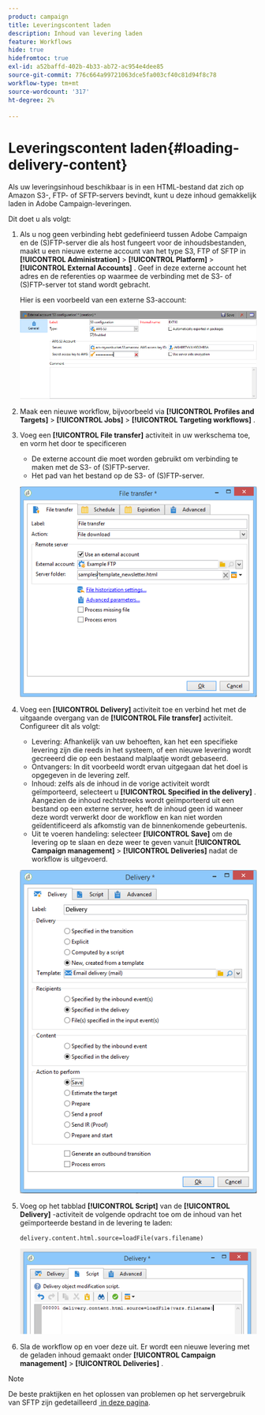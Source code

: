 ```yaml
---
product: campaign
title: Leveringscontent laden
description: Inhoud van levering laden
feature: Workflows
hide: true
hidefromtoc: true
exl-id: a52baffd-402b-4b33-ab72-ac954e4dee85
source-git-commit: 776c664a99721063dce5fa003cf40c81d94f8c78
workflow-type: tm+mt
source-wordcount: '317'
ht-degree: 2%

---
```


# Leveringscontent laden{#loading-delivery-content}



Als uw leveringsinhoud beschikbaar is in een HTML-bestand dat zich op Amazon S3-, FTP- of SFTP-servers bevindt, kunt u deze inhoud gemakkelijk laden in Adobe Campaign-leveringen.

Dit doet u als volgt:

1. Als u nog geen verbinding hebt gedefinieerd tussen Adobe Campaign en de (S)FTP-server die als host fungeert voor de inhoudsbestanden, maakt u een nieuwe externe account van het type S3, FTP of SFTP in **[!UICONTROL Administration]** > **[!UICONTROL Platform]** > **[!UICONTROL External Accounts]** . Geef in deze externe account het adres en de referenties op waarmee de verbinding met de S3- of (S)FTP-server tot stand wordt gebracht.

   Hier is een voorbeeld van een externe S3-account:

   ![](assets/delivery_loadcontent_filetransfertexamples3.png)

1. Maak een nieuwe workflow, bijvoorbeeld via **[!UICONTROL Profiles and Targets]** > **[!UICONTROL Jobs]** > **[!UICONTROL Targeting workflows]** .
1. Voeg een **[!UICONTROL File transfer]** activiteit in uw werkschema toe, en vorm het door te specificeren

   * De externe account die moet worden gebruikt om verbinding te maken met de S3- of (S)FTP-server.
   * Het pad van het bestand op de S3- of (S)FTP-server.

   ![](assets/delivery_loadcontent_filetransfertexample.png)

1. Voeg een **[!UICONTROL Delivery]** activiteit toe en verbind het met de uitgaande overgang van de **[!UICONTROL File transfer]** activiteit. Configureer dit als volgt:

   * Levering: Afhankelijk van uw behoeften, kan het een specifieke levering zijn die reeds in het systeem, of een nieuwe levering wordt gecreeerd die op een bestaand malplaatje wordt gebaseerd.
   * Ontvangers: In dit voorbeeld wordt ervan uitgegaan dat het doel is opgegeven in de levering zelf.
   * Inhoud: zelfs als de inhoud in de vorige activiteit wordt geïmporteerd, selecteert u **[!UICONTROL Specified in the delivery]** . Aangezien de inhoud rechtstreeks wordt geïmporteerd uit een bestand op een externe server, heeft de inhoud geen id wanneer deze wordt verwerkt door de workflow en kan niet worden geïdentificeerd als afkomstig van de binnenkomende gebeurtenis.
   * Uit te voeren handeling: selecteer **[!UICONTROL Save]** om de levering op te slaan en deze weer te geven vanuit **[!UICONTROL Campaign management]** > **[!UICONTROL Deliveries]** nadat de workflow is uitgevoerd.

   ![](assets/delivery_loadcontent_activityexample.png)

1. Voeg op het tabblad **[!UICONTROL Script]** van de **[!UICONTROL Delivery]** -activiteit de volgende opdracht toe om de inhoud van het geïmporteerde bestand in de levering te laden:

   ```
   delivery.content.html.source=loadFile(vars.filename)
   ```

   ![](assets/delivery_loadcontent_script.png)

1. Sla de workflow op en voer deze uit. Er wordt een nieuwe levering met de geladen inhoud gemaakt onder **[!UICONTROL Campaign management]** > **[!UICONTROL Deliveries]** .

>[!NOTE]
>
>De beste praktijken en het oplossen van problemen op het servergebruik van SFTP zijn gedetailleerd [&#x200B; in deze pagina &#x200B;](../../platform/using/sftp-server-usage.md).
